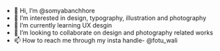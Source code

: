 - 👋 Hi, I’m @somyabanchhore
- 👀 I’m interested in design, typography, illustration and photography
- 🌱 I’m currently learning UX desgin
- 💞️ I’m looking to collaborate on design and photography related works
- 📫 How to reach me through my insta handle- @fotu_wali

<!---
somyabanchhore/somyabanchhore is a ✨ special ✨ repository because its `README.md` (this file) appears on your GitHub profile.
You can click the Preview link to take a look at your changes.
--->

